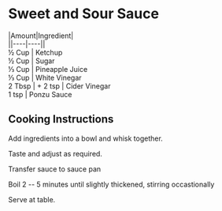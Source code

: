 # Sweet and Sour Sauce  
  
|Amount|Ingredient|  
||----|----||  
½ Cup | Ketchup  
½ Cup | Sugar  
⅓ Cup | Pineapple Juice  
⅓ Cup | White Vinegar  
2 Tbsp | + 2 tsp | Cider Vinegar  
1 tsp | Ponzu Sauce  
  
## Cooking Instructions  
Add ingredients into a bowl and whisk together.  
  
Taste and adjust as required.  
  
Transfer sauce to sauce pan  
  
Boil 2 -- 5 minutes until slightly thickened, stirring occastionally  
  
Serve at table.  
  